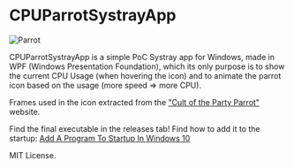 # CPUParrotSystrayApp


![Parrot](https://cultofthepartyparrot.com/parrots/hd/parrot.gif) 

CPUParrotSystrayApp is a simple PoC Systray app for Windows, made in WPF (Windows Presentation Foundation), which its only purpose is to show the current CPU Usage (when hovering the icon) and to animate the parrot icon based on the usage (more speed => more CPU).

Frames used in the icon extracted from the ["Cult of the Party Parrot"]([https://cultofthepartyparrot.com/](https://cultofthepartyparrot.com/)) website.

Find the final executable in the releases tab!
Find how to add it to the startup: [Add A Program To Startup In Windows 10](https://tunecomp.net/add-program-to-startup-windows-10/)

MIT License.
